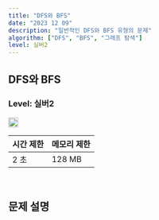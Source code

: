 ```yaml
---
title: "DFS와 BFS"
date: "2023 12 09"
description: "일반적인 DFS와 BFS 유형의 문제"
algorithm: ["DFS", "BFS", "그래프 탐색"]
level: 실버2
---
```


## DFS와 BFS

### Level: 실버2

<img src="https://d2gd6pc034wcta.cloudfront.net/tier/9.svg" style="width: 20px" />

<br>

| 시간 제한 | 메모리 제한 |
| -------- | ---------- |
| 2 초 | 128 MB |

<br>

## 문제 설명